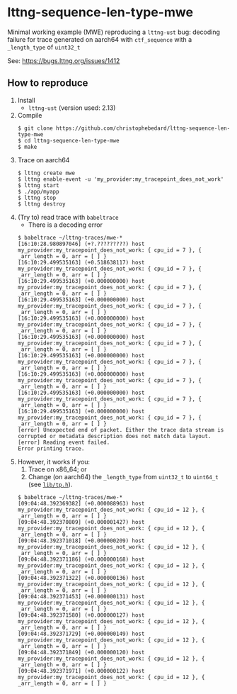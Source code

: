 # lttng-sequence-len-type-mwe

Minimal working example (MWE) reproducing a `lttng-ust` bug: decoding failure for trace generated on aarch64 with `ctf_sequence` with a `_length_type` of `uint32_t`

See: https://bugs.lttng.org/issues/1412

## How to reproduce

1. Install
    - `lttng-ust` (version used: 2.13)
1. Compile
    ```shell
    $ git clone https://github.com/christophebedard/lttng-sequence-len-type-mwe
    $ cd lttng-sequence-len-type-mwe
    $ make
    ```
1. Trace on aarch64
    ```shell
    $ lttng create mwe
    $ lttng enable-event -u 'my_provider:my_tracepoint_does_not_work'
    $ lttng start
    $ ./app/myapp
    $ lttng stop
    $ lttng destroy
    ```
1. (Try to) read trace with `babeltrace`
    - There is a decoding error
    ```shell
    $ babeltrace ~/lttng-traces/mwe-*
    [16:10:28.980897046] (+?.?????????) host my_provider:my_tracepoint_does_not_work: { cpu_id = 7 }, { _arr_length = 0, arr = [ ] }
    [16:10:29.499535163] (+0.518638117) host my_provider:my_tracepoint_does_not_work: { cpu_id = 7 }, { _arr_length = 0, arr = [ ] }
    [16:10:29.499535163] (+0.000000000) host my_provider:my_tracepoint_does_not_work: { cpu_id = 7 }, { _arr_length = 0, arr = [ ] }
    [16:10:29.499535163] (+0.000000000) host my_provider:my_tracepoint_does_not_work: { cpu_id = 7 }, { _arr_length = 0, arr = [ ] }
    [16:10:29.499535163] (+0.000000000) host my_provider:my_tracepoint_does_not_work: { cpu_id = 7 }, { _arr_length = 0, arr = [ ] }
    [16:10:29.499535163] (+0.000000000) host my_provider:my_tracepoint_does_not_work: { cpu_id = 7 }, { _arr_length = 0, arr = [ ] }
    [16:10:29.499535163] (+0.000000000) host my_provider:my_tracepoint_does_not_work: { cpu_id = 7 }, { _arr_length = 0, arr = [ ] }
    [16:10:29.499535163] (+0.000000000) host my_provider:my_tracepoint_does_not_work: { cpu_id = 7 }, { _arr_length = 0, arr = [ ] }
    [16:10:29.499535163] (+0.000000000) host my_provider:my_tracepoint_does_not_work: { cpu_id = 7 }, { _arr_length = 0, arr = [ ] }
    [16:10:29.499535163] (+0.000000000) host my_provider:my_tracepoint_does_not_work: { cpu_id = 7 }, { _arr_length = 0, arr = [ ] }
    [error] Unexpected end of packet. Either the trace data stream is corrupted or metadata description does not match data layout.
    [error] Reading event failed.
    Error printing trace.

    ```
1. However, it works if you:
    1. Trace on x86_64; or
    1. Change (on aarch64) the `_length_type` from `uint32_t` to `uint64_t` (see [`lib/tp.h`](./lib/tp.h)).
    ```
    $ babeltrace ~/lttng-traces/mwe-*
    [09:04:48.392369382] (+0.000088963) host my_provider:my_tracepoint_does_not_work: { cpu_id = 12 }, { _arr_length = 0, arr = [ ] }
    [09:04:48.392370809] (+0.000001427) host my_provider:my_tracepoint_does_not_work: { cpu_id = 12 }, { _arr_length = 0, arr = [ ] }
    [09:04:48.392371018] (+0.000000209) host my_provider:my_tracepoint_does_not_work: { cpu_id = 12 }, { _arr_length = 0, arr = [ ] }
    [09:04:48.392371186] (+0.000000168) host my_provider:my_tracepoint_does_not_work: { cpu_id = 12 }, { _arr_length = 0, arr = [ ] }
    [09:04:48.392371322] (+0.000000136) host my_provider:my_tracepoint_does_not_work: { cpu_id = 12 }, { _arr_length = 0, arr = [ ] }
    [09:04:48.392371453] (+0.000000131) host my_provider:my_tracepoint_does_not_work: { cpu_id = 12 }, { _arr_length = 0, arr = [ ] }
    [09:04:48.392371580] (+0.000000127) host my_provider:my_tracepoint_does_not_work: { cpu_id = 12 }, { _arr_length = 0, arr = [ ] }
    [09:04:48.392371729] (+0.000000149) host my_provider:my_tracepoint_does_not_work: { cpu_id = 12 }, { _arr_length = 0, arr = [ ] }
    [09:04:48.392371849] (+0.000000120) host my_provider:my_tracepoint_does_not_work: { cpu_id = 12 }, { _arr_length = 0, arr = [ ] }
    [09:04:48.392371971] (+0.000000122) host my_provider:my_tracepoint_does_not_work: { cpu_id = 12 }, { _arr_length = 0, arr = [ ] }
    ```
